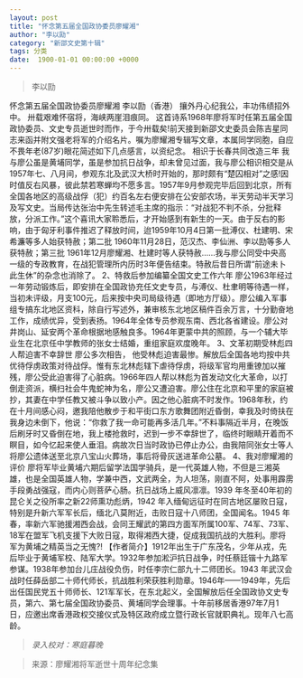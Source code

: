 ```yaml
---
layout: post
title: "怀念第五届全国政协委员廖耀湘"
author: "李以劻"
category: "新邵文史第十辑"
tags: 分类
date:  1900-01-01 00:00:00 +0000
---
```

> 李以劻

怀念第五届全国政协委员廖耀湘
李以劻（香港）
攘外丹心纪我公，丰功伟绩招外中。
卅载艰难怀宿将，海峡两崖泪痕同。
这首诗系1968年廖将军时任第五届全国政协委员、文史专员逝世时而作，于今卅载矣!前天接到新邵文史委员会陈吉星同志来函并附文强老将军的介绍名片。嘱为廖耀湘专辑写文章，本属同学同胞，自应不畏年老(87岁)眼花简述如下几点感言，以资纪念。
相识于长春共同改造三年
我与廖公虽是黄埔同学，虽是参加抗日战争，却未曾见过面，我与廖公相识相交是从1957年七、八月间，参观东北及武汉大桥时开始的，那时颇有“楚囚相对”之感!因时值反右风暴，彼此禁若寒蝉均不愿多言。1957年9月参观完毕后回到北京，所有全国各地区的高级战俘（犯）约百名左右便安排在公安部农场，半天劳动半天学习及写文史。当局传达张治中先生转述毛主席的指示：“对战犯不判不杀，分批释放，分派工作。”这个喜讯大家聆悉后，才开始感到有新生的一天。由于反右的影响，由于匈牙利事件推迟了释放时间，迨1959年10月4日第一批溥仪、杜建明、宋希濂等多人始获特赦；第二批 1960年11月28日，范汉杰、李仙洲、李以劻等多人获特赦；第三批 1961年12月廖耀湘、杜建时等人获特赦……我与廖公同受中央高一级的专政教育，在战犯管理所内历时3年便告结束。特赦后昔日所谓“前途未卜此生休”的杂念也消除了。
2、特救后参加编纂全国文史工作六年
廖公1963年经过一年劳动锻炼后，即安排在全国政协充任文史专员，与溥仪、杜聿明等待遇一样，当初未评级，月支100元，后来按中央司局级待遇（即地方厅级）。廖公编入军事组专搞东北地区资科，除自行写述外，兼审核东北地区稿件百余万言，十分勤奋地工作，成绩优异，受到表扬。1964年全体专员参观东南、西北各省建设。廖公对井岗山、延安两个革命根据地感触良多。1964年更蒙中共的照顾，与一个辅大毕业生在北京任中学教师的张女士结婚，重组家庭欢度晚年。
3、文革初期受林彪四人帮迫害不幸辞世
廖公多次相告， 他受林彪迫害最惨。解放后全国各地均按中共优待俘虏政策对待战俘。惟有东北林彪辖下虐待俘虏，将级军官均用重镣加以摧残，廖公受此迫害得了心脏病。1966年四人帮以林彪为首发动文化大革命，以打倒走资派，横扫社会牛鬼蛇神为名，廖公又遭迫害。廖公住在北京和平里的家庭被抄，其妻在中学任教又被斗争以致小产。因之他心脏病不时发作。1968年秋，约在十月间感心闷，邀我陪他散步于和平街口东方歌舞团附近昏倒，幸我及时倚扶在我身边未倒下，他说：“你救了我一命可能再多活几年。”不料事隔近半月，在晚饭后刷牙时又昏倒在地，我上楼抢救时，迟到一步不幸辞世了，临终时眼睛开着而不瞑目，如今忆起来使人垂泪。病故次日当时政协已停止办公，由我陪同张女士等人将廖公遗体送至北京八宝山火葬场，事后将骨灰送进革命公墓。
4、我对廖耀湘的评价
廖将军毕业黄埔六期后留学法国学骑兵，是一代英雄人物，不但是三湘英雄，也是全国英雄人物，学兼中西，文武两全，为人坦荡，刚直不阿，处事用霹雳手段勇战强寇，而内心则菩萨心肠。抗日战场上威风凛凛。1939 年冬至40年初的昆仑关之役所率之新22师熏功彪炳，1942 年入缅甸远征时在同古地区屡败日寇，特别是升新六军军长后，缅北八莫附近，击败日寇十八师团，全国闻名。1945 年春，率新六军驰援湘西会战，会同王耀武的第四方面军所属100军、74军、73军、18军在盟军飞机支援下大败日寇，取得湘西大捷，促成我国抗战的大胜利。廖将军为黄埔之精英当之无愧?!
【作者简介】1912年出生于广东茂名，少年从戎，先后毕业于黄埔军校、陆军大学。1932年参加淞沪抗日战争，时任蔡廷锴十九路军参谋。1938年参加台儿庄战役负伤，时任李宗仁部九十二师团长。1943 年武汉会战时任薛岳部二十师代师长，抗战胜利荣获胜利勋章。1946年——1949年，先后出任国民党五十师师长、121军军长，在东北起义，全国解放后任全国政协文史专员，第六、第七届全国政协委员、黄埔同学会理事。十年前移居香港97年7月1日，应邀出席香港政权交接仪式及特区政府成立暨行政长官就职典礼。现年八七高龄。



>*录入校对：寒庭暮晚*

> 来源：廖耀湘将军逝世十周年纪念集